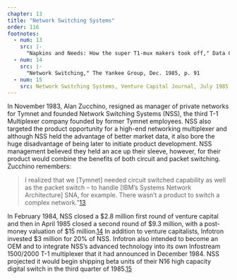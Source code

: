 ```yaml
---
chapter: 13
title: "Network Switching Systems"
order: 116
footnotes:
  - num: 13
    src: |-
      "Napkins and Needs: How the super T1-mux makers took off," Data Communications, March 1985, p. 89
  - num: 14
    src: |-
      "Network Switching," The Yankee Group, Dec. 1985, p. 91
  - num: 15
    src: Network Switching Systems, Venture Capital Journal, July 1985, p. 38
---
```


In November 1983, Alan Zucchino, resigned as manager of private networks for Tymnet and founded Network Switching Systems (NSS), the third T-1 Multiplexer company founded by former Tymnet employees. NSS also targeted the product opportunity for a high-end networking multiplexer and although NSS held the advantage of better market data, it also bore the huge disadvantage of being later to initiate product development. NSS management believed they held an ace up their sleeve, however, for their product would combine the benefits of both circuit and packet switching. Zucchino remembers:

>I realized that we [Tymnet] needed circuit switched capability as well as the packet switch – to handle [IBM’s Systems Network Architecture] SNA, for example. There wasn’t a product to switch a complex network.”<a name="fnloc13" href="#fn13">13</a>  

In February 1984, NSS closed a $2.8 million first round of venture capital and then in April 1985 closed a second round of $9.3 million, with a post-money valuation of $15 million.<a name="fnloc14" href="#fn14">14</a>   In addition to venture capitalists, Infotron invested $3 million for 20% of NSS. Infotron also intended to become an OEM and to integrate NSS’s advanced technology into its own Infostream 1500/2000 T-1 multiplexer that it had announced in December 1984. NSS projected it would begin shipping beta units of their N16 high capacity digital switch in the third quarter of 1985.<a name="fnloc15" href="#fn15">15</a>
